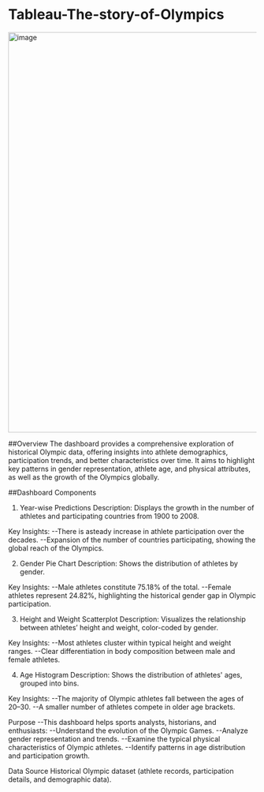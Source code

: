 # Tableau-The-story-of-Olympics
<img width="917" height="812" alt="image" src="https://github.com/user-attachments/assets/c5003074-a3ce-447e-8322-e3e6d4e10904" />

##Overview 
The dashboard provides a comprehensive exploration of historical Olympic data, offering insights into athlete demographics, participation trends, and better characteristics over time. It aims to highlight key patterns in gender representation, athlete age, and physical attributes, as well as the growth of the Olympics globally.

##Dashboard Components
1. Year-wise Predictions
Description: Displays the growth in the number of athletes and participating countries from 1900 to 2008.

Key Insights:
--There is asteady increase in athlete participation over the decades.
--Expansion of the number of countries participating, showing the global reach of the Olympics.

2. Gender Pie Chart
Description: Shows the distribution of athletes by gender.

Key Insights:
--Male athletes constitute 75.18% of the total.
--Female athletes represent 24.82%, highlighting the historical gender gap in Olympic participation.

3. Height and Weight Scatterplot
Description: Visualizes the relationship between athletes’ height and weight, color-coded by gender.

Key Insights:
--Most athletes cluster within typical height and weight ranges.
--Clear differentiation in body composition between male and female athletes.

4. Age Histogram
Description: Shows the distribution of athletes' ages, grouped into bins.

Key Insights:
--The majority of Olympic athletes fall between the ages of 20–30.
--A smaller number of athletes compete in older age brackets.

Purpose
--This dashboard helps sports analysts, historians, and enthusiasts:
--Understand the evolution of the Olympic Games.
--Analyze gender representation and trends.
--Examine the typical physical characteristics of Olympic athletes.
--Identify patterns in age distribution and participation growth.

Data Source
Historical Olympic dataset (athlete records, participation details, and demographic data).

